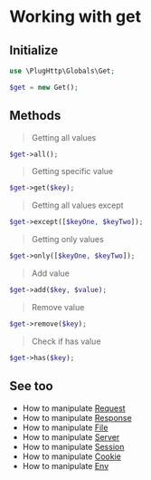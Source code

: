 # Working with get

## Initialize
```php
use \PlugHttp\Globals\Get;

$get = new Get();
```

## Methods

>  Getting all values
```php
$get->all();
```

> Getting specific value
```php
$get->get($key);
```

> Getting all values except
```php
$get->except([$keyOne, $keyTwo]);
```

> Getting only values
```php
$get->only([$keyOne, $keyTwo]);
```

> Add value
```php
$get->add($key, $value);
```

> Remove value
```php
$get->remove($key);
```

> Check if has value
```php
$get->has($key);
```

## See too
* How to manipulate [Request](request.md)
* How to manipulate [Response](response.md)
* How to manipulate [File](file.md)
* How to manipulate [Server](server.md)
* How to manipulate [Session](session.md)
* How to manipulate [Cookie](cookie.md)
* How to manipulate [Env](env.md)